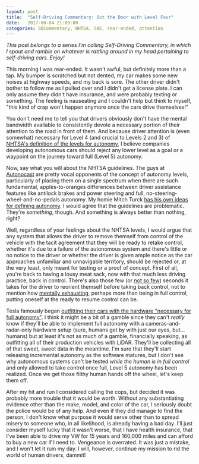 ```yaml
---
layout: post
title:  "Self-Driving Commentary: Out the Door with Level Four"
date:   2017-08-04 21:00:00 
categories: SDCommentary, NHTSA, SAE, rear-ended, attention
---
```

*This post belongs to a series I'm calling Self-Driving Commentary, in which I spout and ramble on whatever is rattling around in my head pertaining to self-driving cars. Enjoy!*

This morning I was rear-ended. It wasn't awful, but definitely more than a tap. My bumper is scratched but not dented, my car makes some new noises at highway speeds, and my back is sore. The other driver didn't bother to follow me as I pulled over and I didn't get a license plate. I can only assume they didn't have insurance, and were probably texting or something. The feeling is nauseating and I couldn't help but think to myself, "this kind of crap won't happen anymore once the cars drive themselves!" 

You don't need me to tell you that drivers obviously don't have the mental bandwidth available to consistently devote a necessary portion of their attention to the road in front of them. And because driver attention is (even somewhat) necessary for Level 4 (and crucial to Levels 2 and 3) of [NHTSA's definition of the levels for autonomy](http://www.techrepublic.com/article/autonomous-driving-levels-0-to-5-understanding-the-differences/), I believe companies developing autonomous cars should reject any lower level as a goal or a waypoint on the journey toward full (Level 5) autonomy.

Now, say what you will about the NHTSA guidelines. The guys at [Autonocast](http://jeremyshannon.com/2017/07/21/SDCommentary-Autonocast.html) are pretty vocal opponents of the concept of autonomy levels, particularly of placing them on a single spectrum when there are such fundamental, apples-to-oranges differences between driver assistance features like antilock brakes and power steering and full, no-steering-wheel-and-no-pedals autonomy. My homie Mitch Turck [has his own ideas for defining autonomy](https://medium.com/@mitchturck/enough-already-with-the-levels-7c52581372bf). I would agree that the guidelines are problematic. They're *something*, though. And something is always better than nothing, right?

Well, regardless of your feelings about the NHTSA levels, I would argue that any system that allows the driver to remove themself from control of the vehicle with the tacit agreement that they will be ready to retake control, whether it's due to a failure of the autonomous system and there's little or no notice to the driver or whether the driver is given ample notice as the car approaches unfamiliar and unnavigable territory, should be rejected or, at the very least, only meant for testing or a proof of concept. First of all, you're back to having a lousy meat sack, now with that much less driving practice, back in control. There's also those few (or [not so few](http://jalopnik.com/what-you-can-do-in-the-26-seconds-it-takes-to-regain-co-1791823621)) seconds it takes for the driver to reorient themself before taking back control, not to mention how [mentally exhausting](https://medium.com/@kikiorgg/driving-an-autonomous-vehicle-97c46391655), perhaps more than being in full control, putting oneself at the ready to resume control can be. 

Tesla famously began [outfitting their cars with the hardware "necessary for full autonomy"](https://www.tesla.com/blog/all-tesla-cars-being-produced-now-have-full-self-driving-hardware). I think it might be a bit of a gamble since they can't *really* know if they'll be able to implement full autonomy with a cameras-and-radar-only hardware setup (sure, humans get by with just our eyes, but... humans) but at least it's not as much of a gamble, financially speaking, as outfitting all of their production vehicles with LiDAR. They'll be collecting all of that sweet, sweet data in the meantime. I'm sure that they'll start releasing incremental autonomy as the software matures, but I don't see why autonomous systems can't be tested *while the human is in full control* and only allowed to take control once full, Level 5 autonomy has been realized. Once we get those filthy human hands off the wheel, let's keep them off.

After my hit and run I considered calling the cops, but decided it was probably more trouble that it would be worth. Without any substantiating evidence other than the make, model, and color of the car, I seriously doubt the police would be of any help. And even if they did manage to find the person, I don't know what purpose it would serve other than to spread misery to someone who, in all likelihood, is already having a bad day. I'll just consider myself lucky that it wasn't worse, that I have health insurance, that I've been able to drive my VW for 15 years and 160,000 miles and can afford to buy a new car if I need to. Vengeance is overrated. It was just a mistake, and I won't let it ruin my day. I will, however, continue my mission to rid the world of human drivers, dammit!


